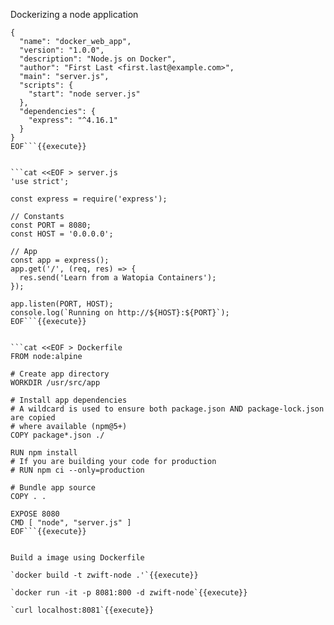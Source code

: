 Dockerizing a node application

```cat <<EOF > package.json
{
  "name": "docker_web_app",
  "version": "1.0.0",
  "description": "Node.js on Docker",
  "author": "First Last <first.last@example.com>",
  "main": "server.js",
  "scripts": {
    "start": "node server.js"
  },
  "dependencies": {
    "express": "^4.16.1"
  }
}
EOF```{{execute}}


```cat <<EOF > server.js
'use strict';

const express = require('express');

// Constants
const PORT = 8080;
const HOST = '0.0.0.0';

// App
const app = express();
app.get('/', (req, res) => {
  res.send('Learn from a Watopia Containers');
});

app.listen(PORT, HOST);
console.log(`Running on http://${HOST}:${PORT}`);
EOF```{{execute}}


```cat <<EOF > Dockerfile
FROM node:alpine

# Create app directory
WORKDIR /usr/src/app

# Install app dependencies
# A wildcard is used to ensure both package.json AND package-lock.json are copied
# where available (npm@5+)
COPY package*.json ./

RUN npm install
# If you are building your code for production
# RUN npm ci --only=production

# Bundle app source
COPY . .

EXPOSE 8080
CMD [ "node", "server.js" ]
EOF```{{execute}}


Build a image using Dockerfile

`docker build -t zwift-node .'`{{execute}}

`docker run -it -p 8081:800 -d zwift-node`{{execute}}

`curl localhost:8081`{{execute}}